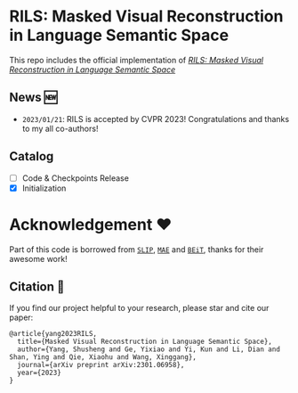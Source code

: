# RILS: Masked Visual Reconstruction in Language Semantic Space

This repo includes the official implementation of [*RILS: Masked Visual Reconstruction in Language Semantic Space*](https://arxiv.org/abs/2301.06958)

## News 🆕
- `2023/01/21`: RILS is accepted by CVPR 2023! Congratulations and thanks to my all co-authors!

## Catalog
- [ ] Code & Checkpoints Release
- [x] Initialization

# Acknowledgement ♥️

Part of this code is borrowed from [```SLIP```](https://github.com/facebookresearch/slip), [```MAE```](https://github.com/facebookresearch/mae) and [```BEiT```](https://github.com/microsoft/unilm/tree/master/beit), thanks for their awesome work!

## Citation 📑

If you find our project helpful to your research, please star and cite our paper: 

```
@article{yang2023RILS,
  title={Masked Visual Reconstruction in Language Semantic Space},
  author={Yang, Shusheng and Ge, Yixiao and Yi, Kun and Li, Dian and Shan, Ying and Qie, Xiaohu and Wang, Xinggang},
  journal={arXiv preprint arXiv:2301.06958},
  year={2023}
}
```
